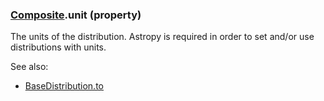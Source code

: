 ### [Composite](Composite.md).unit (property)




The units of the distribution.  Astropy is required in order to set
and/or use distributions with units.

See also:

* [BaseDistribution.to](BaseDistribution.to.md)

